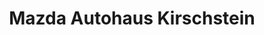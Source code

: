---
title: "Mazda Autohaus Kirschstein"
url: /eisenach/mazda-autohaus-kirschstein/
shop: Autohaus
---